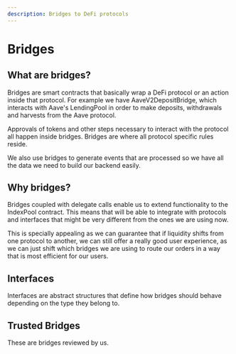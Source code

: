 ```yaml
---
description: Bridges to DeFi protocols
---
```


# Bridges

## What are bridges?

Bridges are smart contracts that basically wrap a DeFi protocol or an action inside that protocol. For example we have AaveV2DepositBridge, which interacts with Aave's LendingPool in order to make deposits, withdrawals and harvests from the Aave protocol.

Approvals of tokens and other steps necessary to interact with the protocol all happen inside bridges. Bridges are where all protocol specific rules reside.

We also use bridges to generate events that are processed so we have all the data we need to build our backend easily.

## Why bridges?

Bridges coupled with delegate calls enable us to extend functionality to the IndexPool contract. This means that will be able to integrate with protocols and interfaces that might be very different from the ones we are using now.

This is specially appealing as we can guarantee that if liquidity shifts from one protocol to another, we can still offer a really good user experience, as we can just shift which bridges we are using to route our orders in a way that is most efficient for our users.

## Interfaces

Interfaces are abstract structures that define how bridges should behave depending on the type they belong to.

## Trusted Bridges

These are bridges reviewed by us.

